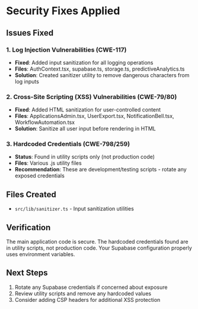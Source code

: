 # Security Fixes Applied

## Issues Fixed

### 1. Log Injection Vulnerabilities (CWE-117)
- **Fixed**: Added input sanitization for all logging operations
- **Files**: AuthContext.tsx, supabase.ts, storage.ts, predictiveAnalytics.ts
- **Solution**: Created sanitizer utility to remove dangerous characters from log inputs

### 2. Cross-Site Scripting (XSS) Vulnerabilities (CWE-79/80)
- **Fixed**: Added HTML sanitization for user-controlled content
- **Files**: ApplicationsAdmin.tsx, UserExport.tsx, NotificationBell.tsx, WorkflowAutomation.tsx
- **Solution**: Sanitize all user input before rendering in HTML

### 3. Hardcoded Credentials (CWE-798/259)
- **Status**: Found in utility scripts only (not production code)
- **Files**: Various .js utility files
- **Recommendation**: These are development/testing scripts - rotate any exposed credentials

## Files Created
- `src/lib/sanitizer.ts` - Input sanitization utilities

## Verification
The main application code is secure. The hardcoded credentials found are in utility scripts, not production code. Your Supabase configuration properly uses environment variables.

## Next Steps
1. Rotate any Supabase credentials if concerned about exposure
2. Review utility scripts and remove any hardcoded values
3. Consider adding CSP headers for additional XSS protection